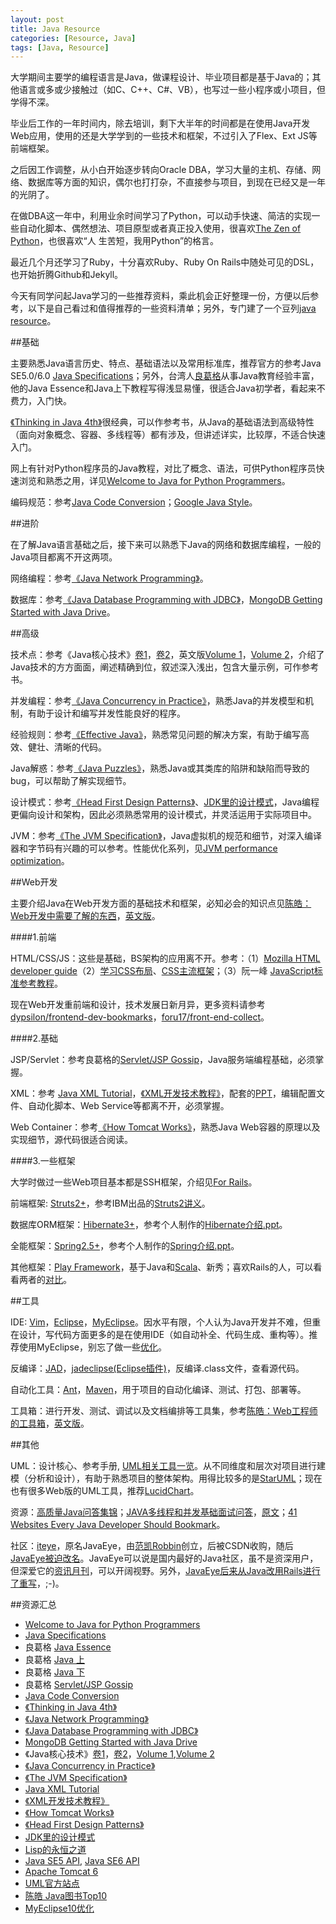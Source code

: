 ```yaml
---
layout: post
title: Java Resource
categories: [Resource, Java]
tags: [Java, Resource]
---
```


大学期间主要学的编程语言是Java，做课程设计、毕业项目都是基于Java的；其他语言或多或少接触过（如C、C++、C#、VB），也写过一些小程序或小项目，但学得不深。

毕业后工作的一年时间内，除去培训，剩下大半年的时间都是在使用Java开发Web应用，使用的还是大学学到的一些技术和框架，不过引入了Flex、Ext JS等前端框架。

之后因工作调整，从小白开始逐步转向Oracle DBA，学习大量的主机、存储、网络、数据库等方面的知识，偶尔也打打杂，不直接参与项目，到现在已经又是一年的光阴了。

在做DBA这一年中，利用业余时间学习了Python，可以动手快速、简洁的实现一些自动化脚本、偶然想法、项目原型或者真正投入使用，很喜欢[The Zen of Python](http://www.python.org/dev/peps/pep-0020/)，也很喜欢“人 生苦短，我用Python”的格言。

最近几个月还学习了Ruby，十分喜欢Ruby、Ruby On Rails中随处可见的DSL，也开始折腾Github和Jekyll。

今天有同学问起Java学习的一些推荐资料，乘此机会正好整理一份，方便以后参考，以下是自己看过和值得推荐的一些资料清单；另外，专门建了一个豆列[java resource](http://book.douban.com/doulist/3016092/)。

##基础
	
主要熟悉Java语言历史、特点、基础语法以及常用标准库，推荐官方的参考Java SE5.0/6.0 [Java Specifications](http://docs.oracle.com/javase/specs/)；另外，台湾人[良葛格](http://openhome.cc/Gossip/)从事Java教育经验丰富，他的Java Essence和Java上下教程写得浅显易懂，很适合Java初学者，看起来不费力，入门快。

[《Thinking in Java 4th》](http://pervasive2.morselli.unimo.it/~nicola/courses/IngegneriaDelSoftware/java/ThinkingInJava.pdf)很经典，可以作参考书，从Java的基础语法到高级特性（面向对象概念、容器、多线程等）都有涉及，但讲述详实，比较厚，不适合快速入门。

网上有针对Python程序员的Java教程，对比了概念、语法，可供Python程序员快速浏览和熟悉之用，详见[Welcome to Java for Python Programmers](http://interactivepython.org/runestone/static/java4python/index.html)。

编码规范：参考[Java Code Conversion](http://www.oracle.com/technetwork/java/codeconv-138413.html)；[Google Java Style](http://google-styleguide.googlecode.com/svn/trunk/javaguide.html)。
    
##进阶

在了解Java语言基础之后，接下来可以熟悉下Java的网络和数据库编程，一般的Java项目都离不开这两项。

网络编程：参考[《Java Network Programming》](http://www.mdp.ac.id/materi/2012-2013-1/TI425/111061/TI425-111061-908-1.pdf)。

数据库：参考[《Java Database Programming with JDBC》](http://eduunix.ccut.edu.cn/index2/pdf/O'Reilly%20-%20Java%20Database%20Programming%20with%20JDBC.pdf)，[MongoDB Getting Started with Java Drive](http://docs.mongodb.org/ecosystem/tutorial/getting-started-with-java-driver/)。

##高级

技术点：参考《Java核心技术》[卷1](http://www.china-pub.com/208978)，[卷2](http://www.china-pub.com/508881)，英文版[Volume 1](http://www.amazon.com/Core-Java-I-Fundamentals-8th-Sun/dp/0132354764/ref=sr_11_1?ie=UTF8&qid=1215592737&sr=11-1)，[Volume 2](http://www.amazon.com/Core-Java-Vol-Advanced-Features/dp/0132354799/ref=sr_1_1?ie=UTF8&s=books&qid=1227751671&sr=1-1)，介绍了Java技术的方方面面，阐述精确到位，叙述深入浅出，包含大量示例，可作参考书。

并发编程：参考[《Java Concurrency in Practice》](http://cs.famaf.unc.edu.ar/~nicolasw/Docencia/PCeJ/jcip.pdf)，熟悉Java的并发模型和机制，有助于设计和编写并发性能良好的程序。

经验规则：参考[《Effective Java》](http://uet.vnu.edu.vn/~chauttm/e-books/java/Effective.Java.2nd.Edition.May.2008.3000th.Release.pdf)，熟悉常见问题的解决方案，有助于编写高效、健壮、清晰的代码。

Java解惑：参考[《Java Puzzles》](http://www.javapuzzlers.com/)，熟悉Java或其类库的陷阱和缺陷而导致的bug，可以帮助了解实现细节。

设计模式：参考[《Head First Design Patterns》](http://isa.unomaha.edu/wp-content/uploads/2012/08/Design-Patterns.pdf)、[JDK里的设计模式](http://coolshell.cn/articles/3320.html)，Java编程更偏向设计和架构，因此必须熟悉常用的设计模式，并灵活运用于实际项目中。

JVM：参考[《The JVM Specification》](http://docs.oracle.com/javase/specs/jvms/se5.0/html/VMSpecTOC.doc.html)，Java虚拟机的规范和细节，对深入编译器和字节码有兴趣的可以参考。性能优化系列，见[JVM performance optimization](http://www.javaworld.com/article/2078623/core-java/jvm-performance-optimization--part-1--a-jvm-technology-primer.html)。

##Web开发

主要介绍Java在Web开发方面的基础技术和框架，必知必会的知识点见[陈皓：Web开发中需要了解的东西](http://coolshell.cn/articles/6043.html)，[英文版](http://programmers.stackexchange.com/questions/46716/what-should-every-programmer-know-about-web-development)。

####1.前端

HTML/CSS/JS：这些是基础，BS架构的应用离不开。参考：（1）[Mozilla HTML developer guide](https://developer.mozilla.org/en-US/docs/Web/Guide/HTML)（2）[学习CSS布局](http://zh.learnlayout.com/toc.html)、[CSS主流框架](http://zh.learnlayout.com/frameworks.html)；（3）阮一峰 [JavaScript标准参考教程](http://javascript.ruanyifeng.com/)。

现在Web开发重前端和设计，技术发展日新月异，更多资料请参考[dypsilon/frontend-dev-bookmarks](https://github.com/dypsilon/frontend-dev-bookmarks)，[foru17/front-end-collect](https://github.com/foru17/front-end-collect)。

####2.基础

JSP/Servlet：参考良葛格的[Servlet/JSP Gossip](http://openhome.cc/Gossip/ServletJSP/)，Java服务端编程基础，必须掌握。

XML：参考 [Java XML Tutorial](http://www.mkyong.com/tutorials/java-xml-tutorials/)，[《XML开发技术教程》](http://book.douban.com/subject/3246748/)，配套的[PPT](https://drive.google.com/folderview?id=0B_BiAoqYvwURRVJsSWRHcEx1MzA&usp=sharing&tid=0B_BiAoqYvwURUnVISmVDX3hZTGc)，编辑配置文件、自动化脚本、Web Service等都离不开，必须掌握。

Web Container：参考[《How Tomcat Works》](http://files.cnblogs.com/wasp520/tomcat/HowTomcatWorks.pdf)，熟悉Java Web容器的原理以及实现细节，源代码很适合阅读。
        
####3.一些框架

大学时做过一些Web项目基本都是SSH框架，介绍见[For Rails](http://dylanninin.com/blog/2013/11/11/for_rails.html)。

前端框架: [Struts2+](http://struts.apache.org/development/2.x/)，参考IBM出品的[Struts2讲义](https://drive.google.com/folderview?id=0B_BiAoqYvwURTDBrR0kyZ0hKcDQ&usp=sharing&tid=0B_BiAoqYvwURUnVISmVDX3hZTGc)。
    
数据库ORM框架：[Hibernate3+](http://www.hibernate.org/)，参考个人制作的[Hibernate介绍.ppt](https://docs.google.com/file/d/0B_BiAoqYvwURcFZ3LWRzdXlDQm8/edit?usp=drive_web)。

全能框架：[Spring2.5+](http://spring.io/)，参考个人制作的[Spring介绍.ppt](https://docs.google.com/file/d/0B_BiAoqYvwURcWxzdGRtTE9FRkE/edit?usp=drive_web&pli=1)。

其他框架：[Play Framework](http://www.playframework.com/)，基于Java和[Scala](http://www.scala-lang.org/)、新秀；喜欢Rails的人，可以看看两者的[对比](http://vschart.com/compare/play-framework/vs/ruby-on-rails)。

##工具

IDE: [Vim](http://www.vim.org/)，[Eclipse](http://www.eclipse.org/)，[MyEclipse](http://www.myeclipseide.com/)。因水平有限，个人认为Java开发并不难，但重在设计，写代码方面更多的是在使用IDE（如自动补全、代码生成、重构等）。推荐使用MyEclipse，别忘了做一些[优化](http://www.cnblogs.com/batys/archive/2012/02/23/2364832.html)。

反编译：[JAD](http://varaneckas.com/jad/)，[jadeclipse(Eclipse插件)](http://sourceforge.net/projects/jadclipse/)，反编译.class文件，查看源代码。

自动化工具：[Ant](http://ant.apache.org/)，[Maven](http://maven.apache.org/)，用于项目的自动化编译、测试、打包、部署等。

工具箱：进行开发、测试、调试以及文档编排等工具集，参考[陈皓：Web工程师的工具箱](http://coolshell.cn/articles/8767.html)，[英文版](http://ivanzuzak.info/2012/11/18/the-web-engineers-online-toolbox.html)。

##其他

UML：设计核心、参考手册, [UML相关工具一览](http://www.umlchina.com/tools/newindex1.htm)。从不同维度和层次对项目进行建模（分析和设计），有助于熟悉项目的整体架构。用得比较多的是[StarUML](staruml.sourceforge.net/‎)；现在也有很多Web版的UML工具，推荐[LucidChart](https://www.lucidchart.com/)。

资源：[高质量Java问答集锦](http://www.programcreek.com/simple-java/)；[JAVA多线程和并发基础面试问答](http://ifeve.com/java-multi-threading-concurrency-interview-questions-with-answers/)，[原文](http://www.journaldev.com/1162/java-multi-threading-concurrency-interview-questions-with-answers)；[41 Websites Every Java Developer Should Bookmark](http://www.cygnet-infotech.com/41-websites-every-java-developer-should-bookmark)。

社区：[iteye](http://www.iteye.com/)，原名JavaEye，由[范凯Robbin](http://robbinfan.com/blog/28/about-robbin)创立，后被CSDN收购，随后[JavaEye被迫改名](http://www.csdn.net/article/2011-04-02/295196)。JavaEye可以说是国内最好的Java社区，虽不是资深用户，但深爱它的[资讯月刊](http://www.iteye.com/news/monthly)，可以开阔视野。另外，[JavaEye后来从Java改用Rails进行了重写](http://robbin.iteye.com/blog/969154)，;-)。

##资源汇总
	
* [Welcome to Java for Python Programmers](http://interactivepython.org/runestone/static/java4python/index.html)
* [Java Specifications](http://docs.oracle.com/javase/specs/)
* 良葛格 [Java Essence](http://openhome.cc/Gossip/JavaEssence/)
* 良葛格 [Java 上](http://openhome.cc/Gossip/JavaGossip-V1/)
* 良葛格 [Java 下](http://openhome.cc/Gossip/JavaGossip-V2/)
* 良葛格 [Servlet/JSP Gossip](http://openhome.cc/Gossip/ServletJSP/)
* [Java Code Conversion](http://www.oracle.com/technetwork/java/codeconv-138413.html)
* [《Thinking in Java 4th》](http://pervasive2.morselli.unimo.it/~nicola/courses/IngegneriaDelSoftware/java/ThinkingInJava.pdf)
* [《Java Network Programming》](http://www.mdp.ac.id/materi/2012-2013-1/TI425/111061/TI425-111061-908-1.pdf)
* [《Java Database Programming with JDBC》](http://eduunix.ccut.edu.cn/index2/pdf/O'Reilly%20-%20Java%20Database%20Programming%20with%20JDBC.pdf)
* [MongoDB Getting Started with Java Drive](http://docs.mongodb.org/ecosystem/tutorial/getting-started-with-java-driver/)
* 《Java核心技术》[卷1](http://www.china-pub.com/208978)，[卷2](http://www.china-pub.com/508881)，[Volume 1](http://www.amazon.com/Core-Java-I-Fundamentals-8th-Sun/dp/0132354764/ref=sr_11_1?ie=UTF8&qid=1215592737&sr=11-1),[Volume 2](http://www.amazon.com/Core-Java-Vol-Advanced-Features/dp/0132354799/ref=sr_1_1?ie=UTF8&s=books&qid=1227751671&sr=1-1)
* [《Java Concurrency in Practice》](http://cs.famaf.unc.edu.ar/~nicolasw/Docencia/PCeJ/jcip.pdf)
* [《The JVM Specification》](http://docs.oracle.com/javase/specs/jvms/se5.0/html/VMSpecTOC.doc.html)
* [Java XML Tutorial](http://www.mkyong.com/tutorials/java-xml-tutorials/)
* [《XML开发技术教程》](http://book.douban.com/subject/3246748/)
* [《How Tomcat Works》](http://files.cnblogs.com/wasp520/tomcat/HowTomcatWorks.pdf)
* [《Head First Design Patterns》](http://isa.unomaha.edu/wp-content/uploads/2012/08/Design-Patterns.pdf)
* [JDK里的设计模式](http://coolshell.cn/articles/3320.html)
* [Lisp的永恒之道](http://coolshell.cn/articles/7526.html)
* [Java SE5 API](http://docs.oracle.com/javase/1.5.0/docs/api/), [Java SE6 API](http://docs.oracle.com/javase/6/docs/api/)
* [Apache Tomcat 6](http://tomcat.apache.org/tomcat-6.0-doc/index.html)
* [UML官方站点](http://www.uml.org/)
* [陈皓 Java图书Top10](http://coolshell.cn/articles/14.html)
* [MyEclipse10优化](http://www.cnblogs.com/batys/archive/2012/02/23/2364832.html)
